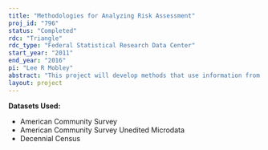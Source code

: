 ```yaml
---
title: "Methodologies for Analyzing Risk Assessment"
proj_id: "796"
status: "Completed"
rdc: "Triangle"
rdc_type: "Federal Statistical Research Data Center"
start_year: "2011"
end_year: "2016"
pi: "Lee R Mobley"
abstract: "This project will develop methods that use information from restricted-access Census Bureau data to characterize risk across populations. Work will demonstrate that using restricted-access Census data to develop and test risk assessment methods in conjunction with public data provide superior measures than could be accomplished with public data alone. Research will use the American Community Survey and the American Community Survey Multiyear Estimates Study data in conjunction with other public-use geospatial data. With these combined data sources, the researchers will create several geospatial risk-scapes, each measuring a different dimension of population risk to health hazards, economic hazards, or natural disasters. The researchers will then use these risk-scape measures to demonstrate the utility of the Census microdata in timely assessment of social vulnerability."
layout: project
---
```


**Datasets Used:**

  - American Community Survey 
  - American Community Survey Unedited Microdata 
  - Decennial Census 

